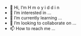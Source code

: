- 👋 Hi, I’m H m o y i d d i n
- 👀 I’m interested in ...
- 🌱 I’m currently learning ...
- 💞️ I’m looking to collaborate on ...
- 📫 How to reach me ...

<!---
Lanselord/Lanselord is a ✨ special ✨ repository because its `README.md` (this file) appears on your GitHub profile.
You can click the Preview link to take a look at your changes.
--->
